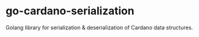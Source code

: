 # go-cardano-serialization
Golang library for serialization &amp; deserialization of Cardano data structures.
